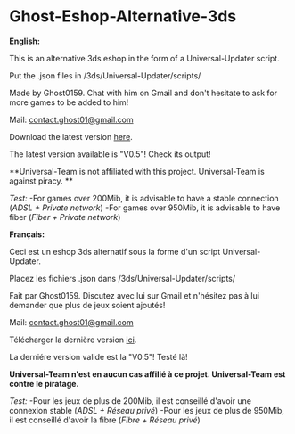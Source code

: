 # Ghost-Eshop-Alternative-3ds
**English:**

This is an alternative 3ds eshop in the form of a Universal-Updater script.

Put the .json files in /3ds/Universal-Updater/scripts/

Made by Ghost0159. Chat with him on Gmail and don't hesitate to ask for more games to be added to him!

Mail: contact.ghost01@gmail.com

Download the latest version [here](https://github.com/Ghost0159/Ghost-Eshop-Alternative-3ds/releases).

The latest version available is "V0.5"! Check its output!

**Universal-Team is not affiliated with this project. Universal-Team is against piracy. **

*Test:*
-For games over 200Mib, it is advisable to have a stable connection (*ADSL + Private network*)
-For games over 950Mib, it is advisable to have fiber (*Fiber + Private network*)

**Français:**

Ceci est un eshop 3ds alternatif sous la forme d'un script Universal-Updater.

Placez les fichiers .json dans /3ds/Universal-Updater/scripts/

Fait par Ghost0159. Discutez avec lui sur Gmail et n'hésitez pas à lui demander que plus de jeux soient ajoutés!

Mail: contact.ghost01@gmail.com

Télécharger la dernière version [ici](https://github.com/Ghost0159/Ghost-Eshop-Alternative-3ds/releases).

La derniére version valide est la "V0.5"! Testé là!


**Universal-Team n'est en aucun cas affilié à ce projet. Universal-Team est contre le piratage.**

*Test:*
-Pour les jeux de plus de 200Mib, il est conseillé d'avoir une connexion stable (*ADSL + Réseau privé*)
-Pour les jeux de plus de 950Mib, il est conseillé d'avoir la fibre (*Fibre + Réseau privé*)
